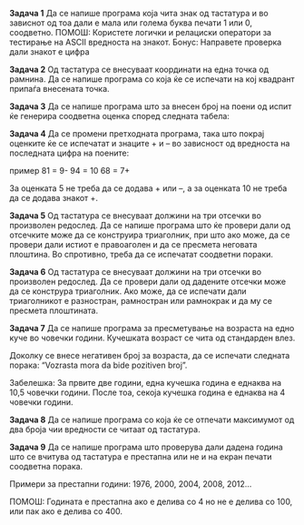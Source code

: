 **Задача 1**
Да се напише програма која чита знак од тастатура и во зависнот од тоа дали е мала или голема буква печати 1 или 0, соодветно.
ПОМОШ: Користете логички и релациски оператори за тестирање на ASCII вредноста на знакот.
Бонус: Направете проверка дали знакот е цифра


**Задача 2**
Од тастатура се внесуваат координати на една точка од рамнина. Да се напише програма со која ќе се испечати на кој квадрант припаѓа внесената точка.


**Задача 3**
Да се напише програма што за внесен број на поени од испит ќе генерира соодветна оценка според следната табела:


**Задача 4**
Да се промени претходната програма, така што покрај оценките ќе се испечатат и знаците + и – во зависност од вредноста на последната цифра на поените:

пример
81 = 9-
94 = 10
68 = 7+

За оценката 5 не треба да се додава + или –, а за оценката 10 не треба да се додава знакот +.


**Задача 5**
Од тастатура се внесуваат должини на три отсечки во произволен редослед. Да се напише програма што ќе провери дали од отсечките може да се конструира триаголник, 
при што ако може, да се провери дали истиот е правоаголен и да се пресмета неговата плоштина. Во спротивно, треба да се испечатат соодветни пораки.


**Задача 6**
Од тастатура се внесуваат должини на три отсечки во произволен редослед. Да се провери дали од дадените отсечки може да се конструра триаголник.
Ако може, да се испечати дали триаголникот е разностран, рамностран или рамнокрак и да му се пресмета плоштината.


**Задача 7**
Да се напише програма за пресметување на возраста на едно куче во човечки години. Кучешката возраст се чита од стандарден влез.

Доколку се внесе негативен број за возраста, да се испечати следната порака: “Vozrasta mora da bide pozitiven broj”.

Забелешка: За првите две години, една кучешка година е еднаква на 10,5 човечки години. После тоа, секоја кучешка година е еднаква на 4 човечки години.


**Задача 8**
Да се напише програма со која ќе се отпечати максимумот од два броја чии вредности се читаат од тастатура.


**Задача 9**
Да се напише програма што проверува дали дадена година што се вчитува од тастатура е престапна или не и на екран печати соодветна порака.

Примери за престапни години: 1976, 2000, 2004, 2008, 2012…

ПОМОШ: Годината е престапна ако е делива со 4 но не е делива со 100, или пак ако е делива со 400.









